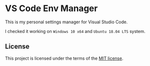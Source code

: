 # VS Code Env Manager

This is my personal settings manager for Visual Studio Code.

I checked it working on `Windows 10 x64` and `Ubuntu 18.04 LTS` system.

## License

This project is licensed under the terms of the [MIT license](LICENSE).
